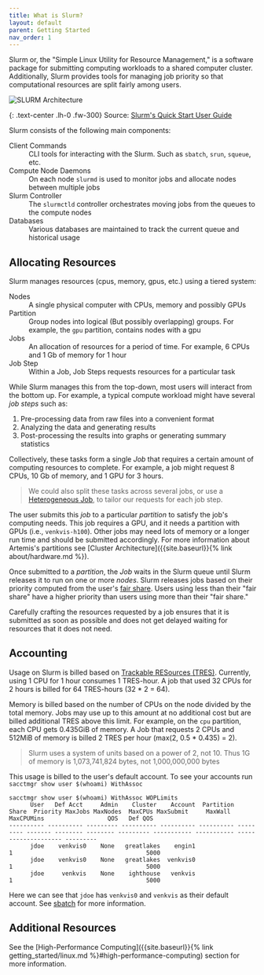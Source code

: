 ```yaml
---
title: What is Slurm?
layout: default
parent: Getting Started
nav_order: 1
---
```


Slurm or, the "Simple Linux Utility for Resource Management," is a software package for
submitting computing workloads to a shared computer cluster. Additionally,
Slurm provides tools for managing job priority so that computational resources are split fairly among users.

![SLURM Architecture](https://slurm.schedmd.com/arch.gif)

{: .text-center .lh-0 .fw-300}
Source: [Slurm's Quick Start User Guide](https://slurm.schedmd.com/quickstart.html)

Slurm consists of the following main components:

<dl>
  <dt>Client Commands</dt>
  <dd>CLI tools for interacting with the Slurm. Such as <code>sbatch</code>, <code>srun</code>, <code>squeue</code>, etc.</dd>
  <dt>Compute Node Daemons</dt>
  <dd>On each node <code>slurmd</code> is used to monitor jobs and allocate nodes between multiple jobs</dd>
  <dt>Slurm Controller</dt>
  <dd>The <code>slurmctld</code> controller orchestrates moving jobs from the queues to the compute nodes </dd>
  <dt>Databases</dt>
  <dd>Various databases are maintained to track the current queue and historical usage</dd>
</dl>

## Allocating Resources

Slurm manages resources (cpus, memory, gpus, etc.) using a tiered system:

<dl>
    <dt>Nodes</dt>
    <dd>A single physical computer with CPUs, memory and possibly GPUs</dd>
    <dt>Partition</dt>
    <dd>Group nodes into logical (But possibly overlapping) groups. For example, the <code>gpu</code> partition, contains nodes with a gpu</dd>
    <dt>Jobs</dt>
    <dd>An allocation of resources for a period of time. For example, 6 CPUs and 1 Gb of memory for 1 hour</dd>
    <dt>Job Step</dt>
    <dd>Within a Job, Job Steps requests resources for a particular task</dd>
</dl>

While Slurm manages this from the top-down, most users will interact from the bottom up. For example, a typical compute workload might have several *job steps* such as:

1. Pre-processing data from raw files into a convenient format
2. Analyzing the data and generating results
3. Post-processing the results into graphs or generating summary statistics

Collectively, these tasks form a single *Job* that requires a certain amount of computing resources to complete. For example, a job might request 8 CPUs, 10 Gb of memory, and 1 GPU for 3 hours.

> We could also split these tasks across several jobs, or use a [Heterogeneous Job](https://slurm.schedmd.com/heterogeneous_jobs.html), to tailor our requests for each job step.

The user submits this *job* to a particular *partition* to satisfy the job's computing needs. This job requires a GPU, and it needs a partition with GPUs (i.e., `venkvis-h100`). Other jobs may need lots of memory or a longer run time and should be submitted accordingly. For more information about Artemis's partitions see [Cluster Architecture]({{site.baseurl}}{% link about/hardware.md %}).

Once submitted to a *partition*, the *Job* waits in the Slurm queue until Slurm releases it to run on one or more *nodes*. Slurm releases jobs based on their priority computed from the user's [fair share](https://slurm.schedmd.com/fair_tree.html).  Users using less than their "fair share" have a higher priority than users using more than their "fair share."

Carefully crafting the resources requested by a job ensures that it is submitted as soon as possible and does not get delayed waiting for resources that it does not need.

## Accounting

Usage on Slurm is billed based on [Trackable RESources (TRES)](https://slurm.schedmd.com/tres.html). Currently, using 1 CPU for 1 hour consumes 1 TRES-hour. A job that used 32 CPUs for 2 hours is billed for 64 TRES-hours (32 * 2 = 64).

Memory is billed based on the number of CPUs on the node divided by the total memory. Jobs may use up to this amount at no additional cost but are billed additional TRES above this limit. For example, on the `cpu` partition, each CPU gets 0.435GiB of memory. A Job that requests 2 CPUs and 512MiB of memory is billed 2 TRES per hour (max(2, 0.5 * 0.435) = 2).

> Slurm uses a system of units based on a power of 2, not 10. Thus 1G of memory is 1,073,741,824 bytes, not 1,000,000,000 bytes

This usage is billed to the user's default account. To see your accounts run `sacctmgr show user $(whoami) WithAssoc`

```
sacctmgr show user $(whoami) WithAssoc WOPLimits
      User   Def Acct     Admin    Cluster    Account  Partition     Share  Priority MaxJobs MaxNodes  MaxCPUs MaxSubmit     MaxWall  MaxCPUMins                  QOS   Def QOS
---------- ---------- --------- ---------- ---------- ---------- --------- ------- -------- -------- --------- ----------- ----------- -------------------- ---------
      jdoe    venkvis0    None   greatlakes    engin1                    1                                      5000
      jdoe    venkvis0    None   greatlakes  venkvis0                    1                                      5000
      jdoe     venkvis    None    ighthouse   venkvis                    1                                      5000
```

Here we can see that `jdoe` has `venkvis0` and `venkvis` as their default account. See [sbatch](https://slurm.schedmd.com/sbatch.html) for more information.

## Additional Resources

See the [High-Performance Computing]({{site.baseurl}}{% link getting_started/linux.md %}#high-performance-computing) section for more information.
